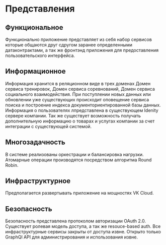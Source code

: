 # Представления

## Функциональное

Функционально приложение представляет из себя набор сервисов которые общаются друг сдругом заранее определенными датаконтрактами, а так же фронтэнд приложения для предоставления пользовательского интерфейса.

## Информационное

Информация хранится в реляционном виде в трех доменах Домен сервиса тренировок, Домен сервиса соревнований, Домен сервиса социального взаимодействия. При поступлении новых данных или обновлении уже существующих происходит оповещение сервиса поиска и построение индекса документориентированной базы данных. Информация о пользователях лпредставлена в существующем Idenity сервере компании. Так же существует возможность получать дополнительную информацию о товарах и услугах компании за счет интеграции с существующей системой.

## Многозадачность

В системе реализованы оркестрации и балансировка нагрузки. Атомарные операции производятся посредством алгоритма Round Robin.

## Инфраструктурное

Предполагается развертывать приложение на мощностях VK Cloud.

## Безопасность

Безопасность представлена протоколом авторизации OAuth 2.0. Существует ролевая модель доступа, а так же resouce-based auth. Все инфраструктурные сервисы закрыты от доступа извне. Открыто только GraphQl API для администрирования и использования извне.